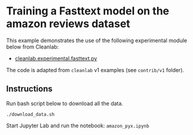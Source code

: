 # Training a Fasttext model on the amazon reviews dataset

This example demonstrates the use of the following experimental module below from Cleanlab:

- [cleanlab.experimental.fasttext.py](https://github.com/cleanlab/cleanlab/blob/master/cleanlab/experimental/fasttext.py)

The code is adapted from `cleanlab` v1 examples (see `contrib/v1` folder).

## Instructions

Run bash script below to download all the data.

```console
./download_data.sh
```

Start Jupyter Lab and run the notebook: `amazon_pyx.ipynb`
